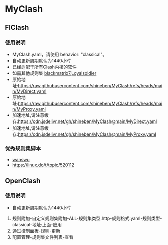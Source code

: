 # MyClash
## FlClash
### 使用说明
* MyClash.yaml，请使用 behavior: "classical"。
* 自动更新周期默认为1440小时
* 已经适配于所有Clash内核的软件
* 如需其他规则集 [blackmatrix7](https://github.com/blackmatrix7/ios_rule_script/tree/master/rule),[Loyalsoldier](https://github.com/Loyalsoldier/clash-rules)
* 原始地址:https://raw.githubusercontent.com/shineben/MyClash/refs/heads/main/MyDirect.yaml
* 原始地址:https://raw.githubusercontent.com/shineben/MyClash/refs/heads/main/MyProxy.yaml
* 加速地址,请注意缓存:https://cdn.jsdelivr.net/gh/shineben/MyClash@main/MyDirect.yaml
* 加速地址,请注意缓存:https://cdn.jsdelivr.net/gh/shineben/MyClash@main/MyProxy.yaml
### 优秀规则集脚本
* [wanswu](https://github.com/wanswu/my-backup)
* https://linux.do/t/topic/520112
## OpenClash
### 使用说明
* 自动更新周期默认为1440小时
1. 规则附加-自定义规则集附加-ALL-规则集类型:http-规则格式:yaml-规则类型-classical-地址:上面-应用
2. 通过控制面板-规则-更新
3. 配置管理-规则集文件列表-查看
